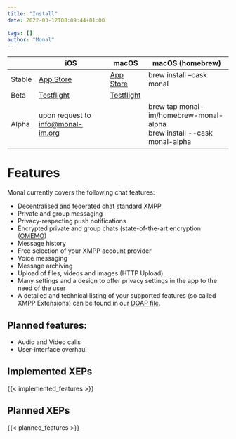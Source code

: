 ```yaml
---
title: "Install"
date: 2022-03-12T08:09:44+01:00

tags: []
author: "Monal"
---
```


|        | iOS                                                      | macOS                                                    | macOS (homebrew)                            |
|--------|----------------------------------------------------------|----------------------------------------------------------|---------------------------------------------|
| Stable | [App Store](https://apps.apple.com/app/id317711500)      | [App Store](https://apps.apple.com/app/id1637078500)     | brew install –cask monal                                            |
| Beta   | [Testflight](https://testflight.apple.com/join/lLLlgHpB) | [Testflight](https://testflight.apple.com/join/tGH2m5vf) |    |
| Alpha  | upon request to [info@monal-im.org](mailto:info@monal-im.org)              |                                                          | brew tap monal-im/homebrew-monal-alpha<br>brew install --cask monal-alpha |

# Features
Monal currently covers the following chat features:
* Decentralised and federated chat standard [XMPP](https://xmpp.org/)
* Private and group messaging
* Privacy-respecting push notifications
* Encrypted private and group chats (state-of-the-art encryption ([OMEMO](https://conversations.im/omemo/))
* Message history
* Free selection of your XMPP account provider
* Voice messaging
* Message archiving
* Upload of files, videos and images (HTTP Upload)
* Many settings and a design to offer privacy settings in the app to the need of the user
* A detailed and technical listing of your supported features (so called XMPP Extensions) can be found in our [DOAP file](https://github.com/monal-im/Monal/blob/develop/monal.doap).

## Planned features:

* Audio and Video calls
* User-interface overhaul

## Implemented XEPs
{{< implemented_features >}}

## Planned XEPs
{{< planned_features >}}
